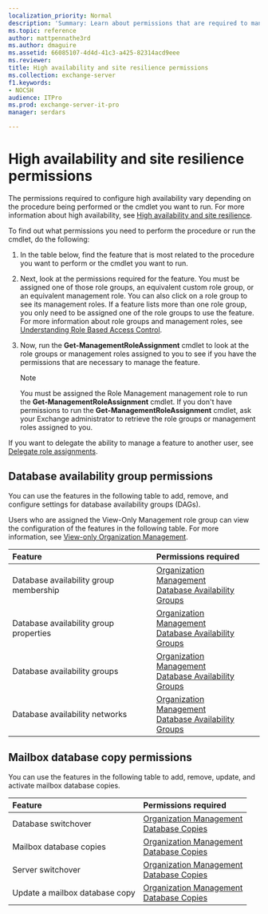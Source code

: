 ```yaml
---
localization_priority: Normal
description: 'Summary: Learn about permissions that are required to manage high availability in Exchange Server 2016 and Exchange Server 2019.'
ms.topic: reference
author: mattpennathe3rd
ms.author: dmaguire
ms.assetid: 66085107-4d4d-41c3-a425-82314acd9eee
ms.reviewer:
title: High availability and site resilience permissions
ms.collection: exchange-server
f1.keywords:
- NOCSH
audience: ITPro
ms.prod: exchange-server-it-pro
manager: serdars

---
```


# High availability and site resilience permissions

The permissions required to configure high availability vary depending on the procedure being performed or the cmdlet you want to run. For more information about high availability, see [High availability and site resilience](../../high-availability/high-availability.md).

To find out what permissions you need to perform the procedure or run the cmdlet, do the following:

1. In the table below, find the feature that is most related to the procedure you want to perform or the cmdlet you want to run.

2. Next, look at the permissions required for the feature. You must be assigned one of those role groups, an equivalent custom role group, or an equivalent management role. You can also click on a role group to see its management roles. If a feature lists more than one role group, you only need to be assigned one of the role groups to use the feature. For more information about role groups and management roles, see [Understanding Role Based Access Control](https://docs.microsoft.com/exchange/understanding-role-based-access-control-exchange-2013-help).

3. Now, run the **Get-ManagementRoleAssignment** cmdlet to look at the role groups or management roles assigned to you to see if you have the permissions that are necessary to manage the feature.

    > [!NOTE]
    > You must be assigned the Role Management management role to run the **Get-ManagementRoleAssignment** cmdlet. If you don't have permissions to run the **Get-ManagementRoleAssignment** cmdlet, ask your Exchange administrator to retrieve the role groups or management roles assigned to you.

If you want to delegate the ability to manage a feature to another user, see [Delegate role assignments](https://docs.microsoft.com/exchange/delegate-role-assignments-exchange-2013-help).

## Database availability group permissions

You can use the features in the following table to add, remove, and configure settings for database availability groups (DAGs).

Users who are assigned the View-Only Management role group can view the configuration of the features in the following table. For more information, see [View-only Organization Management](https://docs.microsoft.com/exchange/view-only-organization-management-exchange-2013-help).

|**Feature**|**Permissions required**|
|:-----|:-----|
|Database availability group membership|[Organization Management](https://docs.microsoft.com/exchange/organization-management-exchange-2013-help) <br/> [Database Availability Groups](https://docs.microsoft.com/exchange/database-availability-groups-role-exchange-2013-help)|
|Database availability group properties|[Organization Management](https://docs.microsoft.com/exchange/organization-management-exchange-2013-help) <br/> [Database Availability Groups](https://docs.microsoft.com/exchange/database-availability-groups-role-exchange-2013-help)|
|Database availability groups|[Organization Management](https://docs.microsoft.com/exchange/organization-management-exchange-2013-help) <br/> [Database Availability Groups](https://docs.microsoft.com/exchange/database-availability-groups-role-exchange-2013-help)|
|Database availability networks|[Organization Management](https://docs.microsoft.com/exchange/organization-management-exchange-2013-help) <br/> [Database Availability Groups](https://docs.microsoft.com/exchange/database-availability-groups-role-exchange-2013-help)|

## Mailbox database copy permissions

You can use the features in the following table to add, remove, update, and activate mailbox database copies.

|**Feature**|**Permissions required**|
|:-----|:-----|
|Database switchover|[Organization Management](https://docs.microsoft.com/exchange/organization-management-exchange-2013-help) <br/> [Database Copies](https://docs.microsoft.com/exchange/database-copies-role-exchange-2013-help)|
|Mailbox database copies|[Organization Management](https://docs.microsoft.com/exchange/organization-management-exchange-2013-help) <br/> [Database Copies](https://docs.microsoft.com/exchange/database-copies-role-exchange-2013-help)|
|Server switchover|[Organization Management](https://docs.microsoft.com/exchange/organization-management-exchange-2013-help) <br/> [Database Copies](https://docs.microsoft.com/exchange/database-copies-role-exchange-2013-help)|
|Update a mailbox database copy|[Organization Management](https://docs.microsoft.com/exchange/organization-management-exchange-2013-help) <br/> [Database Copies](https://docs.microsoft.com/exchange/database-copies-role-exchange-2013-help)|
